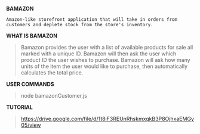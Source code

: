 **BAMAZON**

`Amazon-like storefront application that will take in orders from customers and deplete stock from the store's inventory.`

**WHAT IS BAMAZON**

>Bamazon provides the user with a list of available products for sale all marked with a unique ID. Bamazon will then ask the user which product ID the user wishes to purchase. Bamazon will ask how many units of the item the user would like to purchase, then automatically calculates the total price.


**USER COMMANDS**

>node bamazonCustomer.js


**TUTORIAL**

>https://drive.google.com/file/d/1t8iF3REUnRhskmxqkB3P8OjhxaEMGy05/view
